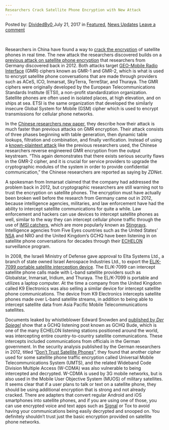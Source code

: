 ```yaml
---
Researchers Crack Satellite Phone Encryption with New Attack
---
```

<article class="post-listing post-21475 post type-post status-publish format-standard has-post-thumbnail hentry 
    <div class="post-inner">
        <span>Posted by: <a href="https://www.deepdotweb.com/author/dividedby0/" title="">DividedBy0 </a></span>
    <span>July 21, 2017</span>
    <span>in <a href="https://www.deepdotweb.com/category/deepdot-news/" rel="category tag">Featured</a>, <a href="https://www.deepdotweb.com/category/news-updates/" rel="category tag">News Updates</a></span>
    <span><a href="https://www.deepdotweb.com/2017/07/21/researchers-crack-satellite-phone-encryption-with-new-attack/#respond">Leave a comment</a></span>
    </p>
    <div class="clear"></div>
    <div class="entry">
    <p>&nbsp;</p>
    <p>Researchers in China have found a way to <a href="http://www.zdnet.com/article/encryption-satellite-phones-unscramble-attack-research/">crack the encryption</a> of satellite phones in real time. The new attack the researchers discovered builds on a <a href="http://www.telegraph.co.uk/technology/news/9058529/Satellite-phone-encryption-cracked.html">previous attack on satellite phone encryption</a> that researchers from Germany discovered back in 2012. Both attacks target <a href="https://en.wikipedia.org/wiki/GEO-Mobile_Radio_Interface">GEO-Mobile Radio Interface</a> (GMR) ciphers known as GMR-1 and GMR-2, which is what is used to encrypt satellite phone conversations that are made through providers such as ACeS, ICO, Inmarsat, SkyTerra, TerreStar, and Thuraya. The GMR ciphers were originally developed by the European Telecommunications Standards Institute (ETSI), a non-profit standardization organization. Satellite phones are often used in isolated places, at high elevation, and on ships at sea. ETSI is the same organization that developed the similarly insecure Global System for Mobile (GSM) cipher which is used to encrypt transmissions for cellular phone networks.</p>
    <p>In the <a href="https://eprint.iacr.org/2017/655.pdf">Chinese researchers new paper</a>, they describe how their attack is much faster than previous attacks on GMR encryption. Their attack consists of three phases beginning with table generation, then dynamic table lookups, filtration and combination, and finally verification. Instead of using a <a href="https://en.wikipedia.org/wiki/Known-plaintext_attack">known-plaintext attack</a> like the previous researchers used, the Chinese researchers reverse engineered GMR encryption from the output keystream. “This again demonstrates that there exists serious security flaws in the GMR-2 cipher, and it is crucial for service providers to upgrade the cryptographic modules of the system in order to provide confidential communication,” the Chinese researchers are reported as saying by <em>ZDNet</em>.</p>
    <p>A spokesman from Inmarsat claimed that the company had addressed the problem back in 2012, but cryptographic researchers are still warning not to trust the encryption on satellite phones. The encryption must have actually been broken well before the research from Germany came out in 2012, because intelligence agencies, militaries, and law enforcement have had the ability to intercept satellite communications for quite a while. Law enforcement and hackers can use devices to intercept satellite phones as well, similar to the way they can intercept cellular phone traffic through the use of <a href="https://www.deepdotweb.com/2017/04/15/harpooning-stingray-detect-avoid-imsi-catchers-spy-cellular-phones-internet/">IMSI catchers</a>, which are more popularly known as <a href="https://www.deepdotweb.com/2017/06/08/feds-using-stingrays-catch-immigrants/">Stin</a><a href="https://www.deepdotweb.com/2017/06/08/feds-using-stingrays-catch-immigrants/">grays</a>. Intelligence agencies from Five Eyes countries such as the United States’ <a href="https://www.deepdotweb.com/tag/nsa/">NSA</a> and NRO and the United Kingdom’s GCHQ have been listening in on satellite phone conversations for decades through their <a href="https://en.wikipedia.org/wiki/ECHELON">ECHELON</a> surveillance program.</p>
    <p>In 2008, the Israeli Ministry of Defense gave approval to Elta Systems Ltd., a branch of state owned Israel Aerospace Industries Ltd., to export the <a href="http://spacenews.com/intercept-system-could-be-concern-satellite-phone-providers/">EL/K-7099 portable satellite interception device</a>. The EL/K-7099 can intercept satellite phone calls made with L-band satellite providers such as Globalstar, Inmarsat, Iridium, and Thuraya. The EL/K-7099 is portable and utilizes a laptop computer. At the time a company from the United Kingdom called K9 Electronics was also selling a similar device for intercept satellite phone communications. The device from K9 Electronics intercepts satellite phones made over L-band satellite streams, in addition to being able to intercept satellite data from Asia Pacific Mobile Telecommunications satellites.</p>
    <p>Documents leaked by whistleblower Edward Snowden and <a href="http://www.spiegel.de/international/world/snowden-documents-show-gchq-targeted-european-and-german-politicians-a-940135.html">published by <em>Der Spiegel</em></a> show that a GCHQ listening post known as GCHQ Bude, which is one of the many ECHELON listening stations positioned around the world, was intercepting entire country-to-country satellite communications. These intercepts included communications from officials in the German government. In the security analysis published by the German researchers in 2012, titled “<a href="https://csdl.computer.org/csdl/proceedings/sp/2012/4681/00/06234409.pdf">Don’t Trust Satellite Phones</a>”, they found that another cipher used for some satellite phone traffic encryption called Universal Mobile Telecommunications System (UMTS), and the related Wideband Code Division Multiple Access (W-CDMA) was also vulnerable to being intercepted and decrypted. W-CDMA is used by 3G mobile networks, but is also used in the Mobile User Objective System (MUOS) of military satellites. It seems clear that if a user plans to talk or text on a satellite phone, they should be using additional encryption that is strong and not already cracked. There are adapters that convert regular Android and iOS smartphones into satellite phones, and if you are using one of those, you can use encrypted voice and text apps such as <a href="https://www.deepdotweb.com/tag/signal/">Signal</a> or Tox to avoid having your communications being easily decrypted and snooped on. You definitely shouldn’t trust just the basic encryption provided on satellite phone networks.</p>
    </div>
    <span style="display:none" class="updated">2017-07-21</span>
    <div style="display:none" class="vcard author" itemprop="author" itemscope itemtype="http://schema.org/Person"><strong class="fn" itemprop="name"><a href="https://www.deepdotweb.com/author/dividedby0/" title="Posts by DividedBy0" rel="author">DividedBy0</a></strong></div>
    </div>
</article>

